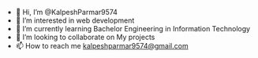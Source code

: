 - 👋 Hi, I’m @KalpeshParmar9574
- 👀 I’m interested in web development
- 🌱 I’m currently learning Bachelor Engineering in Information Technology 
- 💞️ I’m looking to collaborate on My projects 
- 📫 How to reach me kalpeshparmar9574@gmail.com

<!---
KalpeshParmar9574/KalpeshParmar9574 is a ✨ special ✨ repository because its `README.md` (this file) appears on your GitHub profile.
You can click the Preview link to take a look at your changes.
--->
